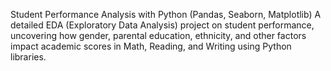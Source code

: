 Student Performance Analysis with Python (Pandas, Seaborn, Matplotlib)
A detailed EDA (Exploratory Data Analysis) project on student performance, 
uncovering how gender, parental education, ethnicity, and other factors impact academic scores in Math, Reading, and Writing using Python libraries.
